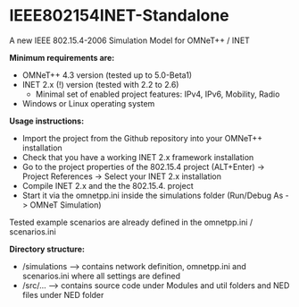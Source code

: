 IEEE802154INET-Standalone
=========================

A new IEEE 802.15.4-2006 Simulation Model for OMNeT++ / INET

**Minimum requirements are:**

- OMNeT++ 4.3 version (tested up to 5.0-Beta1)
- INET 2.x (!) version (tested with 2.2 to 2.6)
  - Minimal set of enabled project features: IPv4, IPv6, Mobility, Radio
- Windows or Linux operating system

**Usage instructions:**

- Import the project from the Github repository into your OMNeT++ installation
- Check that you have a working INET 2.x framework installation
- Go to the project properties of the 802.15.4 project (ALT+Enter) -> Project References -> Select your INET 2.x installation
- Compile INET 2.x and the the 802.15.4. project
- Start it via the omnetpp.ini inside the simulations folder (Run/Debug As -> OMNeT Simulation)

Tested example scenarios are already defined in the omnetpp.ini / scenarios.ini


**Directory structure:**

- /simulations --> contains network definition, omnetpp.ini and scenarios.ini where all settings are defined
- /src/... --> contains source code under Modules and util folders and NED files under NED folder

